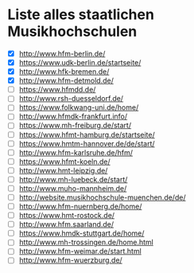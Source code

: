 # Liste alles staatlichen Musikhochschulen

- [x] <http://www.hfm-berlin.de/>
- [x] <https://www.udk-berlin.de/startseite/>
- [x] <http://www.hfk-bremen.de/>
- [x] <http://www.hfm-detmold.de/>
- [ ] <https://www.hfmdd.de/>
- [ ] <http://www.rsh-duesseldorf.de/>
- [ ] <https://www.folkwang-uni.de/home/>
- [ ] <http://www.hfmdk-frankfurt.info/>
- [ ] <https://www.mh-freiburg.de/start/>
- [ ] <https://www.hfmt-hamburg.de/startseite/>
- [ ] <https://www.hmtm-hannover.de/de/start/>
- [ ] <http://www.hfm-karlsruhe.de/hfm/>
- [ ] <https://www.hfmt-koeln.de/>
- [ ] <http://www.hmt-leipzig.de/>
- [ ] <http://www.mh-luebeck.de/start/>
- [ ] <http://www.muho-mannheim.de/>
- [ ] <http://website.musikhochschule-muenchen.de/de/>
- [ ] <http://www.hfm-nuernberg.de/home/>
- [ ] <https://www.hmt-rostock.de/>
- [ ] <http://www.hfm.saarland.de/>
- [ ] <https://www.hmdk-stuttgart.de/home/>
- [ ] <http://www.mh-trossingen.de/home.html>
- [ ] <http://www.hfm-weimar.de/start.html>
- [ ] <http://www.hfm-wuerzburg.de/>
